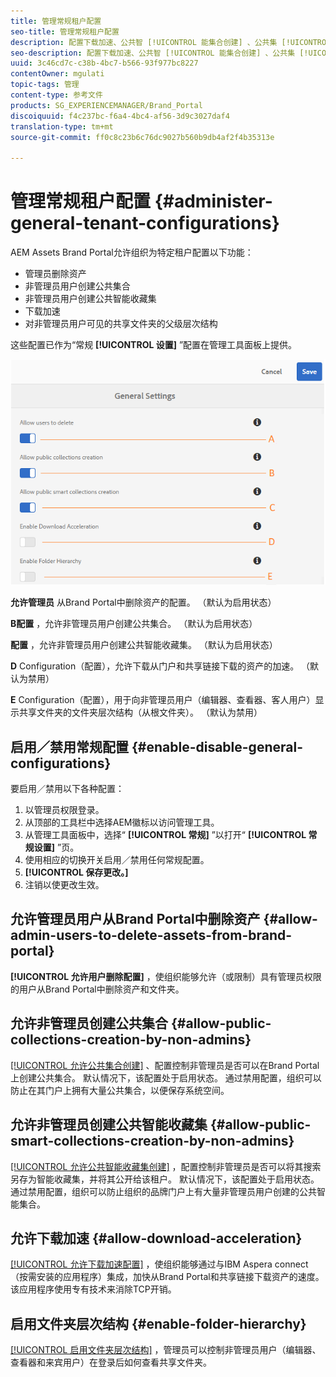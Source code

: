```yaml
---
title: 管理常规租户配置
seo-title: 管理常规租户配置
description: 配置下载加速、公共智 [!UICONTROL 能集合创建] 、公共集 [!UICONTROL 合创建] ，并允许管理员用户删除租户上的资产。
seo-description: 配置下载加速、公共智 [!UICONTROL 能集合创建] 、公共集 [!UICONTROL 合创建] ，并允许管理员用户删除租户上的资产。
uuid: 3c46cd7c-c38b-4bc7-b566-93f977bc8227
contentOwner: mgulati
topic-tags: 管理
content-type: 参考文件
products: SG_EXPERIENCEMANAGER/Brand_Portal
discoiquuid: f4c237bc-f6a4-4bc4-af56-3d9c3027daf4
translation-type: tm+mt
source-git-commit: ff0c8c23b6c76dc9027b560b9db4af2f4b35313e

---
```



# 管理常规租户配置 {#administer-general-tenant-configurations}

AEM Assets Brand Portal允许组织为特定租户配置以下功能：

* 管理员删除资产
* 非管理员用户创建公共集合
* 非管理员用户创建公共智能收藏集
* 下载加速
* 对非管理员用户可见的共享文件夹的父级层次结构

这些配置已作为“常规 **[!UICONTROL 设置]** ”配置在管理工具面板上提供。

![](assets/general-configs.png)

**允许管理员** 从Brand Portal中删除资产的配置。 （默认为启用状态）

**B配置** ，允许非管理员用户创建公共集合。 （默认为启用状态）

**配置** ，允许非管理员用户创建公共智能收藏集。 （默认为启用状态）

**D** Configuration（配置），允许下载从门户和共享链接下载的资产的加速。 （默认为禁用）

**E** Configuration（配置），用于向非管理员用户（编辑器、查看器、客人用户）显示共享文件夹的文件夹层次结构（从根文件夹）。 （默认为禁用）

## 启用／禁用常规配置 {#enable-disable-general-configurations}

要启用／禁用以下各种配置：

1. 以管理员权限登录。
1. 从顶部的工具栏中选择AEM徽标以访问管理工具。
1. 从管理工具面板中，选择“ **[!UICONTROL 常规]** ”以打开“ **[!UICONTROL 常规设置]** ”页。
1. 使用相应的切换开关启用／禁用任何常规配置。
1. **[!UICONTROL 保存更改。]**
1. 注销以使更改生效。

## 允许管理员用户从Brand Portal中删除资产 {#allow-admin-users-to-delete-assets-from-brand-portal}

**[!UICONTROL 允许用户删除配置]** ，使组织能够允许（或限制）具有管理员权限的用户从Brand Portal中删除资产和文件夹。

## 允许非管理员创建公共集合 {#allow-public-collections-creation-by-non-admins}

[[!UICONTROL 允许公共集合创建]](../using/brand-portal-share-collection.md#main-pars-text-1915052376) 、配置控制非管理员是否可以在Brand Portal上创建公共集合。 默认情况下，该配置处于启用状态。 通过禁用配置，组织可以防止在其门户上拥有大量公共集合，以便保存系统空间。

## 允许非管理员创建公共智能收藏集 {#allow-public-smart-collections-creation-by-non-admins}

[[!UICONTROL 允许公共智能收藏集创建]](../using/brand-portal-searching.md#main-pars-header-500620467) ，配置控制非管理员是否可以将其搜索另存为智能收藏集，并将其公开给该租户。 默认情况下，该配置处于启用状态。 通过禁用配置，组织可以防止组织的品牌门户上有大量非管理员用户创建的公共智能集合。

## 允许下载加速 {#allow-download-acceleration}

[[!UICONTROL 允许下载加速配置]](../using/accelerated-download.md) ，使组织能够通过与IBM Aspera connect（按需安装的应用程序）集成，加快从Brand Portal和共享链接下载资产的速度。 该应用程序使用专有技术来消除TCP开销。

## 启用文件夹层次结构 {#enable-folder-hierarchy}

[[!UICONTROL 启用文件夹层次结构]](../using/brand-portal-sharing-folders.md#non-admin-user-access-to-shared-folders) ，管理员可以控制非管理员用户（编辑器、查看器和来宾用户）在登录后如何查看共享文件夹。

